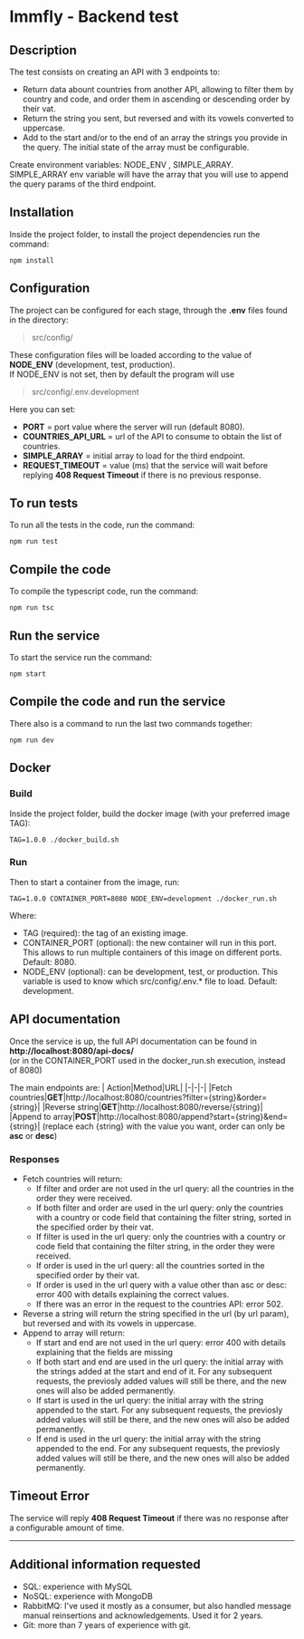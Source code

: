 # Immfly - Backend test

## Description
The test consists on creating an API with 3 endpoints to:
- Return data abount countries from another API, allowing to filter them by country and code, and order them in ascending or descending order by their vat.
- Return the string you sent, but reversed and with its vowels converted to uppercase.
- Add to the start and/or to the end of an array the strings you provide in the query. The initial state of the array must be configurable.

Create environment variables: NODE_ENV​ , SIMPLE_ARRAY​. \
SIMPLE_ARRAY env variable will have the array that you will use to append the query params of the third endpoint.

## Installation
Inside the project folder, to install the project dependencies run the command:
~~~
npm install
~~~

## Configuration
The project can be configured for each stage, through the **.env** files found in the directory: 
> src/config/

These configuration files will be loaded according to the value of **NODE_ENV** (development, test, production).\
If NODE_ENV is not set, then by default the program will use
> src/config/.env.development

Here you can set:
- **PORT** = port value where the server will run (default 8080).
- **COUNTRIES_API_URL** = url of the API to consume to obtain the list of countries.
- **SIMPLE_ARRAY** = initial array to load for the third endpoint.
- **REQUEST_TIMEOUT** = value (ms) that the service will wait before replying **408 Request Timeout** if there is no previous response.

## To run tests
To run all the tests in the code, run the command:
~~~
npm run test
~~~

## Compile the code
To compile the typescript code, run the command:
~~~
npm run tsc
~~~

## Run the service
To start the service run the command:
~~~
npm start
~~~

## Compile the code and run the service
There also is a command to run the last two commands together:
~~~
npm run dev
~~~

## Docker
### Build
Inside the project folder, build the docker image (with your preferred image TAG):
~~~
TAG=1.0.0 ./docker_build.sh
~~~

### Run
Then to start a container from the image, run:
~~~
TAG=1.0.0 CONTAINER_PORT=8080 NODE_ENV=development ./docker_run.sh
~~~
Where:
- TAG (required): the tag of an existing image.
- CONTAINER_PORT (optional): the new container will run in this port. This allows to run multiple containers of this image on different ports. Default: 8080.
- NODE_ENV (optional): can be development, test, or production. This variable is used to know which src/config/.env.* file to load. Default: development.


## API documentation
Once the service is up, the full API documentation can be found in\
**http://localhost:8080/api-docs/** \
(or in the CONTAINER_PORT used in the docker_run.sh execution, instead of 8080)

The main endpoints are:
| Action|Method|URL|
|-|-|-|
|Fetch countries|**GET**|http://localhost:8080/countries?filter={string}&order={string}|
|Reverse string|**GET**|http://localhost:8080/reverse/{string}|
|Append to array|**POST**|http://localhost:8080/append?start={string}&end={string}|
(replace each {string} with the value you want, order can only be **asc** or **desc**)

### Responses
- Fetch countries will return:
    - If filter and order are not used in the url query: all the countries in the order they were received.
    - If both filter and order are used in the url query: only the countries with a country or code field that containing the filter string, sorted in the specified order by their vat.
    - If filter is used in the url query: only the countries with a country or code field that containing the filter string, in the order they were received.
    - If order is used in the url query: all the countries sorted in the specified order by their vat.
    - If order is used in the url query with a value other than asc or desc: error 400 with details explaining the correct values.
    - If there was an error in the request to the countries API: error 502.
- Reverse a string will return the string specified in the url (by url param), but reversed and with its vowels in uppercase.
- Append to array will return:
    - If start and end are not used in the url query: error 400 with details explaining that the fields are missing
    - If both start and end are used in the url query: the initial array with the strings added at the start and end of it. For any subsequent requests, the previosly added values will still be there, and the new ones will also be added permanently.
    - If start is used in the url query: the initial array with the string appended to the start. For any subsequent requests, the previosly added values will still be there, and the new ones will also be added permanently.
    - If end is used in the url query: the initial array with the string appended to the end. For any subsequent requests, the previosly added values will still be there, and the new ones will also be added permanently.


## Timeout Error
The service will reply **408 Request Timeout** if there was no response after a configurable amount of time.


---

## Additional information requested
- SQL: experience with MySQL
- NoSQL: experience with MongoDB
- RabbitMQ: I've used it mostly as a consumer, but also handled message manual reinsertions and acknowledgements. Used it for 2 years.
- Git: more than 7 years of experience with git.

